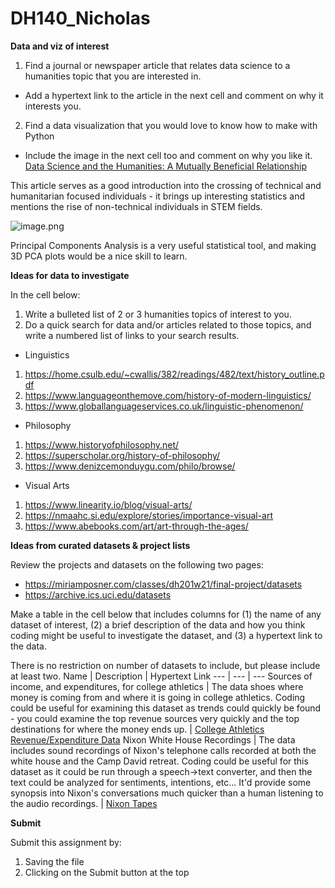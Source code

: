 # DH140_Nicholas


**Data and viz of interest**

1. Find a journal or newspaper article that relates data science to a humanities topic that you are interested in.
  * Add a hypertext link to the article in the next cell and comment on why it interests you.
2. Find a data visualization that you would love to know how to make with Python
  * Include the image in the next cell too and comment on why you like it.
[Data Science and the Humanities: A Mutually Beneficial Relationship](https://devoelmoorecenter.com/2020/11/08/data-science-and-the-humanities-a-mutually-beneficial-relationship/)

This article serves as a good introduction into the crossing of technical and humanitarian focused individuals - it brings up interesting statistics and mentions the rise of non-technical individuals in STEM fields.

![image.png](attachment:image.png)

Principal Components Analysis is a very useful statistical tool, and making 3D PCA plots would be a nice skill to learn.



<div class="alert alert-info">

<b>Ideas for data to investigate</b>

In the cell below:
1. Write a bulleted list of 2 or 3 humanities topics of interest to you.
2. Do a quick search for data and/or articles related to those topics, and write a numbered list of links to your search results.
    
</div>


* Linguistics
1. https://home.csulb.edu/~cwallis/382/readings/482/text/history_outline.pdf
2. https://www.languageonthemove.com/history-of-modern-linguistics/
3. https://www.globallanguageservices.co.uk/linguistic-phenomenon/
* Philosophy
1. https://www.historyofphilosophy.net/
2. https://superscholar.org/history-of-philosophy/
3. https://www.denizcemonduygu.com/philo/browse/
* Visual Arts
1. https://www.linearity.io/blog/visual-arts/
2. https://nmaahc.si.edu/explore/stories/importance-visual-art
3. https://www.abebooks.com/art/art-through-the-ages/
<div class="alert alert-info">

<b>Ideas from curated datasets & project lists</b>

Review the projects and datasets on the following two pages:
* https://miriamposner.com/classes/dh201w21/final-project/datasets
* https://archive.ics.uci.edu/datasets

Make a table in the cell below that includes columns for (1) the name of any dataset of interest, (2) a brief description of the data and how you think coding might be useful to investigate the dataset, and (3) a hypertext link to the data.
    
There is no restriction on number of datasets to include, but please include at least two.
Name | Description | Hypertext Link
--- | --- | ---
Sources of income, and expenditures, for college athletics | The data shoes where money is coming from and where it is going in college athletics. Coding could be useful for examining this dataset as trends could quickly be found - you could examine the top revenue sources very quickly and the top destinations for where the money ends up. | [College Athletics Revenue/Expenditure Data](https://knightnewhousedata.org/)
 Nixon White House Recordings | The data includes sound recordings of Nixon's telephone calls recorded at both the white house and the Camp David retreat. Coding could be useful for this dataset as it could be run through a speech->text converter, and then the text could be analyzed for sentiments, intentions, etc... It'd provide some synopsis into Nixon's conversations much quicker than a human listening to the audio recordings. | [Nixon Tapes](https://www.archives.gov/open/nixon/37-wht-dataset-conversationlist.html)
<div class="alert alert-info">

<b>Submit</b>

Submit this assignment by:
1. Saving the file
2. Clicking on the Submit button at the top

</div>
